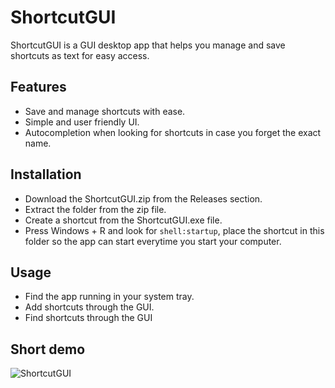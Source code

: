 # ShortcutGUI

ShortcutGUI is a GUI desktop app that helps you manage and save shortcuts as text for easy access.

## Features
- Save and manage shortcuts with ease.
- Simple and user friendly UI.
- Autocompletion when looking for shortcuts in case you forget the exact name.
## Installation
- Download the ShortcutGUI.zip from the Releases section.
- Extract the folder from the zip file.
- Create a shortcut from the ShortcutGUI.exe file.
- Press Windows + R and look for `shell:startup`, place the shortcut in this folder so the app can start everytime you start your computer.
## Usage
- Find the app running in your system tray.
- Add shortcuts through the GUI.
- Find shortcuts through the GUI
## Short demo
![ShortcutGUI](https://github.com/user-attachments/assets/db0044cd-1e4a-4d74-9773-bbd6aad6e1f5)
